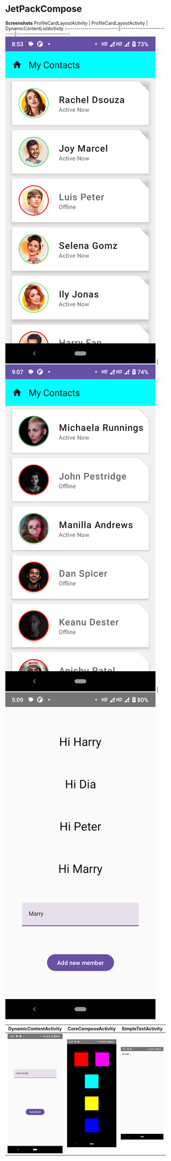 # JetPackCompose

<b>Screenshots</b>
ProfileCardLayoutActivity            |  ProfileCardLayoutActivity            |  DynamicContentListActivity
:-------------------------:|:-------------------------:|:-------------------------:
![](JetpackComposeApplication%2Fscreenshots%2FProfileCardLayoutActivity-1.png)  |  ![](JetpackComposeApplication%2Fscreenshots%2FProfileCardLayoutActivity-2.png)  |  ![](JetpackComposeApplication%2Fscreenshots%2FDynamicContentListActivity.png)

|                          DynamicContentActivity                           |                          CoreComposeActivity                           |                          SimpleTextActivity                           |
|:-------------------------------------------------------------------------:|:----------------------------------------------------------------------:|:---------------------------------------------------------------------:|
| ![](JetpackComposeApplication%2Fscreenshots%2FDynamicContentActivity.png) | ![](JetpackComposeApplication%2Fscreenshots%2FCoreComposeActivity.png) | ![](JetpackComposeApplication%2Fscreenshots%2FSimpleTextActivity.png) |
